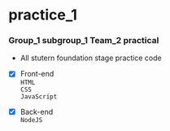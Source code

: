 # practice_1
### Group_1 subgroup_1 Team_2 practical
* All stutern foundation stage practice code
- [x] Front-end\
```HTML```\
```CSS```\
```JavaScript```

- [x] Back-end\
```NodeJS```
